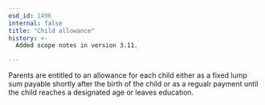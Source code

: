 ```yaml
---
esd_id: 1496
internal: false
title: "Child allowance"
history: >-
  Added scope notes in version 3.11.

---
```


Parents are entitled to an allowance for each child either as a fixed lump sum payable shortly after the birth of the child or as a regualr payment until the child reaches a designated age or leaves education.

